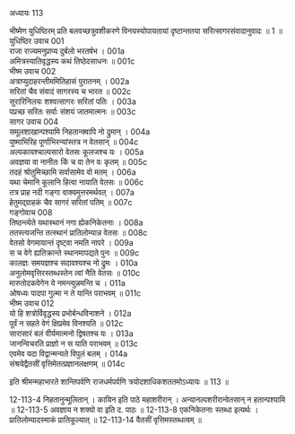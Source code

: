 अध्यायः 113

भीष्मेण युधिष्ठिरम् प्रति बलवच्छत्रुवशीकरणे विनयस्योपायतायां दृष्टान्ततया सरित्सागरसंवादानुवादः ॥ 1 ॥
युधिष्ठिर उवाच 	001  
राजा राज्यमनुप्राप्य दुर्बलो भरतर्षभ ।	001a  
अमित्रस्यातिवृद्धस्य कथं तिष्ठेदसाधनः ॥	001c  
भीष्म उवाच 	002  
अत्राप्युदाहरन्तीममितिहासं पुरातनम् ।	002a  
सरितां चैव संवादं सागरस्य च भारत ॥	002c  
सुरारिनिलयः शश्वत्सागरः सरितां पतिः ।	003a  
पप्रच्छ सरितः सर्वाः संशयं जातमात्मनः ॥	003c  
सागर उवाच 	004  
समूलशाखान्पश्यामि निहतान्क्वापि नो द्रुमान् ।	004a  
युष्माभिरिह पूर्णाभिरन्यांस्तत्र न वेतसान् ॥	004c  
अल्पकायश्चाल्पसारो वेतसः कूलजश्च यः ।	005a  
अवज्ञया वा नानीतः किं च वा तेन वः कृतम् ॥	005c  
तदहं श्रोतुमिच्छामि सर्वासामेव वो मतम् ।	006a  
यथा चेमानि कूलानि हित्वा नायाति वेतसः ॥	006c  
तत्र प्राह नदी गङ्गा वाक्यमुत्तरमर्थवत् ।	007a  
हेतुमद्ग्राहकं चैव सागरं सरितां पतिम् ॥	007c  
गङ्गोवाच 	008  
तिष्ठन्त्येते यथास्थानं नगा ह्येकनिकेतनाः ।	008a  
ततस्त्यजन्ति तत्स्थानं प्रातिलोम्यान्न वेतसः ॥	008c  
वेतसो वेगमायान्तं दृष्ट्वा नमति नापरे ।	009a  
स च वेगे ह्यतिक्रान्ते स्थानमापद्यते पुनः ॥	009c  
कालज्ञः समयज्ञश्च सदावश्यश्च नो द्रुमः ।	010a  
अनुलोमवृत्तिरस्तब्धस्तेन त्वां नैति वेतसः ॥	010c  
मारुतोदकवेगेन ये नमन्त्युन्नमन्ति च ।	011a  
ओषध्यः पादपा गुल्मा न ते यान्ति पराभवम् ॥	011c  
भीष्म उवाच 	012  
यो हि शत्रोर्विवृद्धस्य प्रभोर्बन्धविनाशने ।	012a  
पूर्वं न सहते वेगं क्षिप्रमेव विनश्यति ॥	012c  
सारासारं बलं वीर्यमात्मनो द्विषतश्च यः ।	013a  
जानन्विचरति प्राज्ञो न स याति पराभवम् ॥	013c  
एवमेव यदा विद्वान्मन्यते विपुलं बलम् ।	014a  
संश्रयेद्वैतसीं वृत्तिमेतत्प्रज्ञानलक्षणम् ॥ 	014c  

इति श्रीमन्महाभारते शान्तिपर्वणि राजधर्मपर्वणि त्रयोदशाधिकशततमोऽध्यायः ॥ 113 ॥

12-113-4 निहतानुन्मूलितान् । कायिन इति पाठे महाशरीरान् । अन्यानल्पशरीरान्वेतसान् न हतान्पश्यामि ॥ 12-113-5 अवज्ञाय न शक्यो वा इति द. पाठः ॥ 12-113-8 एकनिकेतनाः स्तब्धा इत्यर्थः । प्रातिलोम्यादस्माकं प्रातिकूल्यात् ॥ 12-113-14 वैतसीं वृत्तिमस्तब्धत्वम् ॥
